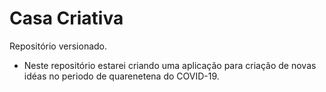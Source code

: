 # Casa Criativa
 Repositório versionado.

 - Neste repositório estarei criando uma aplicação para criação de novas idéas no periodo de quarenetena do COVID-19.